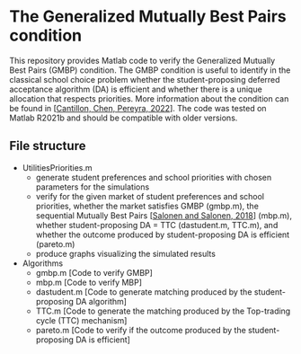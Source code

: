# The Generalized Mutually Best Pairs condition

 This repository provides Matlab code to verify the Generalized Mutually Best Pairs (GMBP) condition. The GMBP condition is useful to identify in the classical school choice problem whether the student-proposing deferred acceptance algorithm (DA) is efficient and whether there is a unique allocation that respects priorities. More information about the condition can be found in \[[Cantillon, Chen, Pereyra, 2022](https://arxiv.org/abs/2212.02881)\]. The code was tested on Matlab R2021b and should be compatible with older versions.

 ## File structure
 * UtilitiesPriorities.m
    + generate student preferences and school priorities with chosen parameters for the simulations
    + verify for the given market of student preferences and school priorities, whether the market satisfies GMBP (gmbp.m), the sequential Mutually Best Pairs \[[Salonen and Salonen, 2018](https://www.sciencedirect.com/science/article/pii/S016548961730001X)\] (mbp.m), whether student-proposing DA = TTC (dastudent.m, TTC.m), and whether the outcome produced by student-proposing DA is efficient (pareto.m)
    + produce graphs visualizing the simulated results
* Algorithms
  + gmbp.m \[Code to verify GMBP\]
  + mbp.m  \[Code to verify MBP\]
  + dastudent.m  \[Code to generate matching produced by the student-proposing DA algorithm\]
  + TTC.m \[Code to generate the matching produced by the Top-trading cycle (TTC) mechanism\]
  + pareto.m \[Code to verify if the outcome produced by the student-proposing DA is efficient\]
